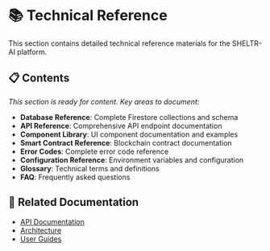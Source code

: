 # 📚 Technical Reference

This section contains detailed technical reference materials for the SHELTR-AI platform.

## 📋 Contents

*This section is ready for content. Key areas to document:*

- **Database Reference**: Complete Firestore collections and schema
- **API Reference**: Comprehensive API endpoint documentation  
- **Component Library**: UI component documentation and examples
- **Smart Contract Reference**: Blockchain contract documentation
- **Error Codes**: Complete error code reference
- **Configuration Reference**: Environment variables and configuration
- **Glossary**: Technical terms and definitions
- **FAQ**: Frequently asked questions

## 🔗 Related Documentation

- [API Documentation](../03-api/README.md)
- [Architecture](../02-architecture/README.md)
- [User Guides](../06-user-guides/README.md)
